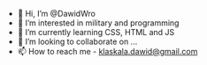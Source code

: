 - 👋 Hi, I’m @DawidWro
- 👀 I’m interested in military and programming
- 🌱 I’m currently learning CSS, HTML and JS
- 💞️ I’m looking to collaborate on ...
- 📫 How to reach me - klaskala.dawid@gmail.com


